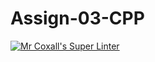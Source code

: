 # Assign-03-CPP
[![Mr Coxall's Super Linter](https://github.com/ICS3U-Programming-PeterS/Assign-03-CPP/workflows/Mr%20Coxall's%20Super%20Linter/badge.svg)](https://github.com/ICS3U-Programming-PeterS/Assign-03-CPP/actions/)
